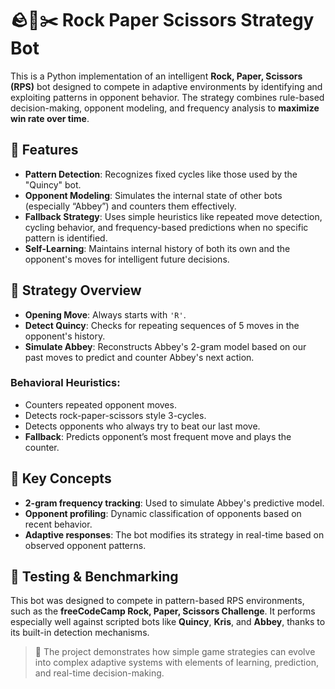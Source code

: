 # 🪨📄✂️ Rock Paper Scissors Strategy Bot

This is a Python implementation of an intelligent **Rock, Paper, Scissors (RPS)** bot designed to compete in adaptive environments by identifying and exploiting patterns in opponent behavior. The strategy combines rule-based decision-making, opponent modeling, and frequency analysis to **maximize win rate over time**.


## 🚀 Features

- **Pattern Detection**: Recognizes fixed cycles like those used by the "Quincy" bot.
- **Opponent Modeling**: Simulates the internal state of other bots (especially “Abbey”) and counters them effectively.
- **Fallback Strategy**: Uses simple heuristics like repeated move detection, cycling behavior, and frequency-based predictions when no specific pattern is identified.
- **Self-Learning**: Maintains internal history of both its own and the opponent's moves for intelligent future decisions.


## 🧠 Strategy Overview

- **Opening Move**: Always starts with `'R'`.
- **Detect Quincy**: Checks for repeating sequences of 5 moves in the opponent's history.
- **Simulate Abbey**: Reconstructs Abbey's 2-gram model based on our past moves to predict and counter Abbey's next action.

### Behavioral Heuristics:

- Counters repeated opponent moves.
- Detects rock-paper-scissors style 3-cycles.
- Detects opponents who always try to beat our last move.
- **Fallback**: Predicts opponent’s most frequent move and plays the counter.


## 🧩 Key Concepts

- **2-gram frequency tracking**: Used to simulate Abbey's predictive model.
- **Opponent profiling**: Dynamic classification of opponents based on recent behavior.
- **Adaptive responses**: The bot modifies its strategy in real-time based on observed opponent patterns.


## 🧪 Testing & Benchmarking

This bot was designed to compete in pattern-based RPS environments, such as the **freeCodeCamp Rock, Paper, Scissors Challenge**. It performs especially well against scripted bots like **Quincy**, **Kris**, and **Abbey**, thanks to its built-in detection mechanisms.


> 🎯 The project demonstrates how simple game strategies can evolve into complex adaptive systems with elements of learning, prediction, and real-time decision-making.

